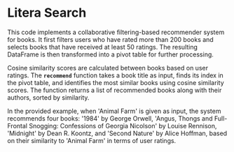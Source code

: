 # Litera Search

This code implements a collaborative filtering-based recommender system for books. It first filters users who have rated more than 200 books and selects books that have received at least 50 ratings. The resulting DataFrame is then transformed into a pivot table for further processing.

Cosine similarity scores are calculated between books based on user ratings. The **`recommend`** function takes a book title as input, finds its index in the pivot table, and identifies the most similar books using cosine similarity scores. The function returns a list of recommended books along with their authors, sorted by similarity.

In the provided example, when 'Animal Farm' is given as input, the system recommends four books: '1984' by George Orwell, 'Angus, Thongs and Full-Frontal Snogging: Confessions of Georgia Nicolson' by Louise Rennison, 'Midnight' by Dean R. Koontz, and 'Second Nature' by Alice Hoffman, based on their similarity to 'Animal Farm' in terms of user ratings.
